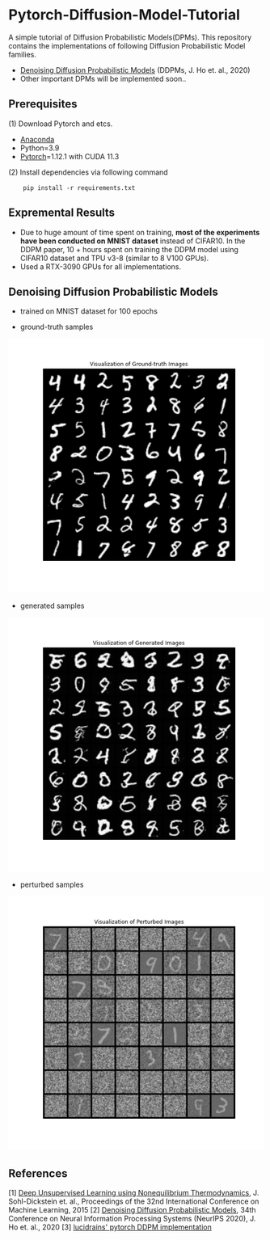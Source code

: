 # Pytorch-Diffusion-Model-Tutorial
A simple tutorial of Diffusion Probabilistic Models(DPMs). This repository contains the implementations of following Diffusion Probabilistic Model families.
* [Denoising Diffusion Probabilistic Models]((https://arxiv.org/abs/2006.11239)) (DDPMs, J. Ho et. al., 2020)
* Other important DPMs will be implemented soon..

## Prerequisites
(1) Download Pytorch and etcs.
* [Anaconda](https://www.anaconda.com/)
* Python=3.9
* [Pytorch](https://pytorch.org/)=1.12.1 with CUDA 11.3

(2) Install dependencies via following command
```
    pip install -r requirements.txt
```

## Expremental Results
* Due to huge amount of time spent on training, **most of the experiments have been conducted on  MNIST dataset** instead of CIFAR10. In the DDPM paper, 10 + hours spent on training the DDPM model using CIFAR10 dataset and TPU v3-8 (similar to 8 V100 GPUs).
* Used a RTX-3090 GPUs for all implementations.

## Denoising Diffusion Probabilistic Models
* trained on MNIST dataset for 100 epochs

* ground-truth samples

![DDPM_ground_truth](./assets/DDPM_ground_truth.png)

* generated samples

![DDPM_generated](./assets/DDPM_generated.png)

* perturbed samples

![DDPM_perturbed](./assets/DDPM_perturbed.png)


## References

[1] [Deep Unsupervised Learning using Nonequilibrium Thermodynamics](http://proceedings.mlr.press/v37/sohl-dickstein15.pdf), J. Sohl-Dickstein et. al., Proceedings of the 32nd International Conference on Machine Learning, 2015
[2] [Denoising Diffusion Probabilistic Models](https://arxiv.org/abs/2006.11239), 34th Conference on Neural Information Processing Systems (NeurIPS 2020), J. Ho et. al., 2020
[3] [lucidrains' pytorch DDPM implementation](https://github.com/lucidrains/denoising-diffusion-pytorch)




